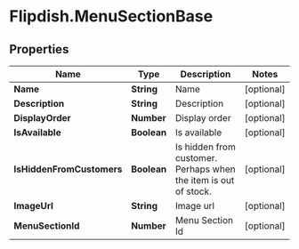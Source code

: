 # Flipdish.MenuSectionBase

## Properties

Name | Type | Description | Notes
------------ | ------------- | ------------- | -------------
**Name** | **String** | Name | [optional] 
**Description** | **String** | Description | [optional] 
**DisplayOrder** | **Number** | Display order | [optional] 
**IsAvailable** | **Boolean** | Is available | [optional] 
**IsHiddenFromCustomers** | **Boolean** | Is hidden from customer. Perhaps when the item is out of stock. | [optional] 
**ImageUrl** | **String** | Image url | [optional] 
**MenuSectionId** | **Number** | Menu Section Id | [optional] 


